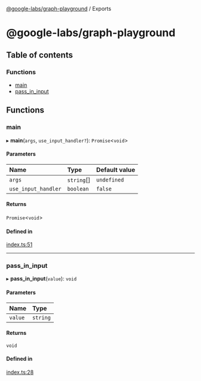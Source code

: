 [@google-labs/graph-playground](README.md) / Exports

# @google-labs/graph-playground

## Table of contents

### Functions

- [main](modules.md#main)
- [pass\_in\_input](modules.md#pass_in_input)

## Functions

### main

▸ **main**(`args`, `use_input_handler?`): `Promise`<`void`\>

#### Parameters

| Name | Type | Default value |
| :------ | :------ | :------ |
| `args` | `string`[] | `undefined` |
| `use_input_handler` | `boolean` | `false` |

#### Returns

`Promise`<`void`\>

#### Defined in

[index.ts:51](https://github.com/Chizobaonorh/labs-prototypes/blob/4128d2b/seeds/graph-playground/src/index.ts#L51)

___

### pass\_in\_input

▸ **pass_in_input**(`value`): `void`

#### Parameters

| Name | Type |
| :------ | :------ |
| `value` | `string` |

#### Returns

`void`

#### Defined in

[index.ts:28](https://github.com/Chizobaonorh/labs-prototypes/blob/4128d2b/seeds/graph-playground/src/index.ts#L28)

